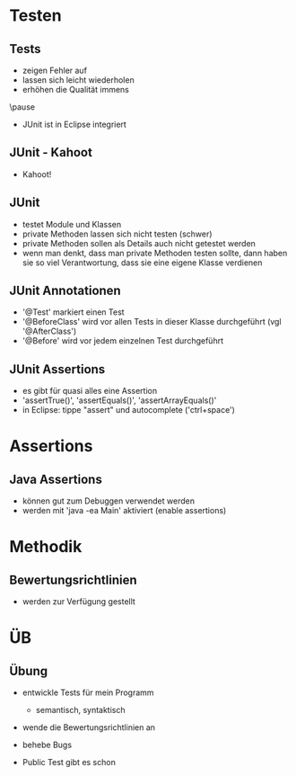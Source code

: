 # Testen

## Tests

- zeigen Fehler auf
- lassen sich leicht wiederholen
- erhöhen die Qualität immens

\pause

- JUnit ist in Eclipse integriert

## JUnit - Kahoot

- Kahoot!

## JUnit

- testet Module und Klassen
- private Methoden lassen sich nicht testen (schwer)
- private Methoden sollen als Details auch nicht getestet werden
- wenn man denkt, dass man private Methoden testen sollte,
  dann haben sie so viel Verantwortung, dass sie eine eigene Klasse verdienen

## JUnit Annotationen

- '@Test' markiert einen Test
- '@BeforeClass' wird vor allen Tests in dieser Klasse durchgeführt (vgl '@AfterClass')
- '@Before' wird vor jedem einzelnen Test durchgeführt

## JUnit Assertions

- es gibt für quasi alles eine Assertion
- 'assertTrue()', 'assertEquals()', 'assertArrayEquals()'
- in Eclipse: tippe "assert" und autocomplete ('ctrl+space')

# Assertions

## Java Assertions

- können gut zum Debuggen verwendet werden
- werden mit 'java -ea Main' aktiviert (enable assertions)

# Methodik

## Bewertungsrichtlinien

- werden zur Verfügung gestellt

# ÜB

## Übung

- entwickle Tests für mein Programm
  - semantisch, syntaktisch
- wende die Bewertungsrichtlinien an
- behebe Bugs

- Public Test gibt es schon
